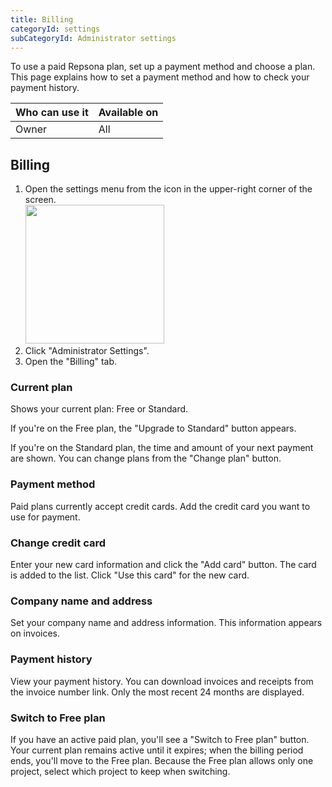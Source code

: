 ```yaml
---
title: Billing
categoryId: settings
subCategoryId: Administrator settings
---
```


To use a paid Repsona plan, set up a payment method and choose a plan. This page explains how to set a payment method and how to check your payment history.

| Who can use it | Available on |
|---|---|
| Owner | All |

## Billing

1. Open the settings menu from the icon in the upper-right corner of the screen.<br><img src="/images/help/menu-button.png" width="222">
2. Click "Administrator Settings".
3. Open the "Billing" tab.

### Current plan

Shows your current plan: Free or Standard.

If you're on the Free plan, the "Upgrade to Standard" button appears.

If you're on the Standard plan, the time and amount of your next payment are shown. You can change plans from the "Change plan" button.

### Payment method

Paid plans currently accept credit cards. Add the credit card you want to use for payment.

### Change credit card

Enter your new card information and click the "Add card" button. The card is added to the list. Click "Use this card" for the new card.

### Company name and address

Set your company name and address information. This information appears on invoices.

### Payment history

View your payment history. You can download invoices and receipts from the invoice number link. Only the most recent 24 months are displayed.

### Switch to Free plan

If you have an active paid plan, you'll see a "Switch to Free plan" button. Your current plan remains active until it expires; when the billing period ends, you'll move to the Free plan.
Because the Free plan allows only one project, select which project to keep when switching.
